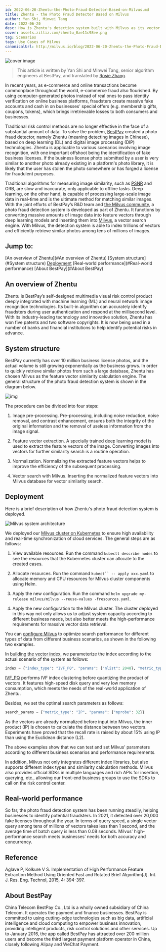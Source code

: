 ```yaml
---
id: 2022-06-20-Zhentu-the-Photo-Fraud-Detector-Based-on-Milvus.md
title: Zhentu - the Photo Fraud Detector Based on Milvus
author: Yan Shi, Minwei Tang
date: 2022-06-20
desc: How is Zhentu's detection system built with Milvus as its vector search engine?
cover: assets.zilliz.com/zhentu_0ae11c98ee.png
tag: Scenarios
tags: Use Cases of Milvus
canonicalUrl: http://milvus.io/blog/2022-06-20-Zhentu-the-Photo-Fraud-Detector-Based-on-Milvus.md
---
```


![cover image](http://assets.zilliz.com/zhentu_0ae11c98ee.png "Zhentu - the Photo Fraud Detector Based on Milvus")

> This article is written by Yan Shi and Minwei Tang, senior algorithm engineers at BestPay, and translated by [Rosie Zhang](https://www.linkedin.cn/incareer/in/rosie-zhang-694528149).

In recent years, as e-commerce and online transactions become commonplace throughout the world, e-commerce fraud also flourished. By using computer-generated photos instead of real ones to pass identity verification on online business platforms, fraudsters create massive fake accounts and cash in on businesses' special offers (e.g. membership gifts, coupons, tokens), which brings irretrievable losses to both consumers and businesses.

Traditional risk control methods are no longer effective in the face of a substantial amount of data. To solve the problem, [BestPay](https://www.bestpay.com.cn/global/oig/index.html) created a photo fraud detector, namely Zhentu (meaning detecting images in Chinese), based on deep learning (DL) and digital image processing (DIP) technologies. Zhentu is applicable to various scenarios involving image recognition, with one important offshoot being the identification of fake business licenses. If the business license photo submitted by a user is very similar to another photo already existing in a platform's photo library, it is likely that the user has stolen the photo somewhere or has forged a license for fraudulent purposes.

Traditional algorithms for measuring image similarity, such as [PSNR](https://en.wikipedia.org/wiki/Peak_signal-to-noise_ratio) and ORB, are slow and inaccurate, only applicable to offline tasks. Deep learning, on the other hand, is capable of processing large-scale image data in real-time and is the ultimate method for matching similar images. With the joint efforts of BestPay’s R&D team and [the Milvus community](https://milvus.io/), a photo fraud detection system is developed as part of Zhentu. It functions by converting massive amounts of image data into feature vectors through deep learning models and inserting them into [Milvus](https://milvus.io/), a vector search engine. With Milvus, the detection system is able to index trillions of vectors and efficiently retrieve similar photos among tens of millions of images.

## Jump to:
[An overview of Zhentu](#An overview of Zhentu)
[System structure](#System structure)
[Deployment](#Deployment)
[Real-world performance](#Real-world performance)
[About BestPay](#About BestPay)

## An overview of Zhentu

Zhentu is BestPay’s self-designed multimedia visual risk control product deeply integrated with machine learning (ML) and neural network image recognition technologies. Its built-in algorithm can accurately identify fraudsters during user authentication and respond at the millisecond level. With its industry-leading technology and innovative solution, Zhentu has won five patents and two software copyrights. It is now being used in a number of banks and financial institutions to help identify potential risks in advance.

## System structure

BestPay currently has over 10 million business license photos, and the actual volume is still growing exponentially as the business grows. In order to quickly retrieve similar photos from such a large database, Zhentu has chosen Milvus as the feature vector similarity calculation engine. The general structure of the photo fraud detection system is shown in the diagram below.

![img](https://assets.zilliz.com/Structure_of_the_photo_fraud_detection_system_cf5d20d431.png "Structure of the photo fraud detection system")

The procedure can be divided into four steps:

1. Image pre-processing. Pre-processing, including noise reduction, noise removal, and contrast enhancement, ensures both the integrity of the original information and the removal of useless information from the image signal.

2. Feature vector extraction. A specially trained deep learning model is used to extract the feature vectors of the image. Converting images into vectors for further similarity search is a routine operation.

3. Normalization. Normalizing the extracted feature vectors helps to improve the efficiency of the subsequent processing.

4. Vector search with Milvus. Inserting the normalized feature vectors into Milvus database for vector similarity search.

## **Deployment**

Here is a brief description of how Zhentu's photo fraud detection system is deployed.

![Milvus system architecture](https://assets.zilliz.com/milvus_architecture_ea45a5ab53.png)

We deployed our [Milvus cluster on Kubernetes](https://milvus.io/docs/v2.0.x/install_cluster-helm.md) to ensure high availability and real-time synchronization of cloud services. The general steps are as follows:

1. View available resources. Run the command `kubectl describe nodes` to see the resources that the Kubernetes cluster can allocate to the created cases.

2. Allocate resources. Run the command `kubect`` -- apply xxx.yaml` to allocate memory and CPU resources for Milvus cluster components using Helm.

3. Apply the new configuration. Run the command `helm upgrade my-release milvus/milvus --reuse-values -fresources.yaml`.

4. Apply the new configuration to the Milvus cluster. The cluster deployed in this way not only allows us to adjust system capacity according to different business needs, but also better meets the high-performance requirements for massive vector data retrieval.

You can [configure Milvus](https://milvus.io/docs/v2.0.x/configure-docker.md) to optimize search performance for different types of data from different business scenarios, as shown in the following two examples.

In [building the vector index](https://milvus.io/docs/v2.0.x/build_index.md), we parameterize the index according to the actual scenario of the system as follows:

```Python
index = {"index_type": "IVF_PQ", "params": {"nlist": 2048}, "metric_type": "IP"}
```

[IVF_PQ](https://milvus.io/docs/v2.0.x/index.md#IVF_PQ) performs IVF index clustering before quantizing the product of vectors. It features high-speed disk query and very low memory consumption, which meets the needs of the real-world application of Zhentu.

Besides, we set the optimal search parameters as follows:

```Python
search_params = {"metric_type": "IP", "params": {"nprobe": 32}}
```

As the vectors are already normalized before input into Milvus, the inner product (IP) is chosen to calculate the distance between two vectors. Experiments have proved that the recall rate is raised by about 15% using IP than using the Euclidean distance (L2). 

The above examples show that we can test and set Milvus' parameters according to different business scenarios and performance requirements. 

In addition, Milvus not only integrates different index libraries, but also supports different index types and similarity calculation methods. Milvus also provides official SDKs in multiple languages and rich APIs for insertion, querying, etc., allowing our front-end business groups to use the SDKs to call on the risk control center.

## **Real-world performance**

So far, the photo fraud detection system has been running steadily, helping businesses to identify potential fraudsters. In 2021, it detected over 20,000 fake licenses throughout the year. In terms of query speed, a single vector query among tens of millions of vectors takes less than 1 second, and the average time of batch query is less than 0.08 seconds. Milvus' high-performance search meets businesses' needs for both accuracy and concurrency.

## **Reference**

Aglave P, Kolkure V S. Implementation of High Performance Feature Extraction Method Using Oriented Fast and Rotated Brief Algorithm[J]. Int. J. Res. Eng. Technol, 2015, 4: 394-397. 

## **About BestPay**

China Telecom BestPay Co., Ltd is a wholly owned subsidiary of China Telecom. It operates the payment and finance businesses. BestPay is committed to using cutting-edge technologies such as big data, artificial intelligence and cloud computing to empower business innovation, providing intelligent products, risk control solutions and other services. Up to January 2016, the app called BestPay has attracted over 200 million users and become the third largest payment platform operator in China, closely following Alipay and WeChat Payment.
